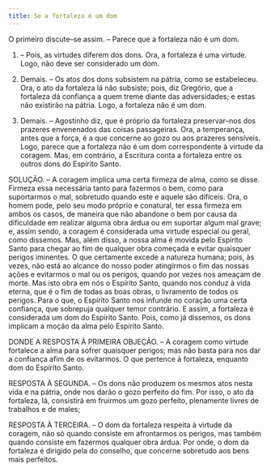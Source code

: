 ```yaml
---
title: Se a fortaleza é um dom
---
```


O primeiro discute–se assim. – Parece que a fortaleza não é um dom.  

1. – Pois, as virtudes diferem dos dons. Ora, a fortaleza é uma virtude. Logo, não deve ser considerado um dom.  

2. Demais. – Os atos dos dons subsistem na pátria, como se estabeleceu. Ora, o ato da fortaleza lá não subsiste; pois, diz Gregório, que a fortaleza dá confiança a quem treme diante das adversidades; e estas não existirão na pátria. Logo, a fortaleza não é um dom.  

3. Demais. – Agostinho diz, que é próprio da fortaleza preservar–nos dos prazeres envenenados das coisas passageiras. Ora, a temperança, antes que a força, é a que concerne ao gozo ou aos prazeres sensíveis. Logo, parece que a fortaleza não é um dom correspondente à virtude da coragem.  Mas, em contrário, a Escritura conta a fortaleza entre os outros dons do Espírito Santo.  

SOLUÇÃO. – A coragem implica uma certa firmeza de alma, como se disse. Firmeza essa necessária tanto para fazermos o bem, como para suportarmos o mal, sobretudo quando este e aquele são difíceis. Ora, o homem pode, pelo seu modo próprio e conatural, ter essa firmeza em ambos os casos, de maneira que não abandone o bem por causa da dificuldade em realizar alguma obra árdua ou em suportar algum mal grave; e, assim sendo, a coragem é considerada uma virtude especial ou geral, como dissemos. Mas, além disso, a nossa alma é movida pelo Espírito Santo para chegar ao fim de qualquer obra começada e evitar quaisquer perigos iminentes. O que certamente excede a natureza humana; pois, às vezes, não está ao alcance do nosso poder atingirmos o fim das nossas ações e evitarmos o mal ou os perigos, quando por vezes nos ameaçam de morte. Mas isto obra em nós o Espírito Santo, quando nos conduz à vida eterna, que é o fim de todas as boas obras, o livramento de todos os perigos. Para o que, o Espírito Santo nos infunde no coração uma certa confiança, que sobrepuja qualquer temor contrário. E assim, a fortaleza é considerada um dom do Espírito Santo. Pois, como já dissemos, os dons implicam a moção da alma pelo Espírito Santo.  

DONDE A RESPOSTA À PRIMEIRA OBJEÇÃO. – A coragem como virtude fortalece a alma para sofrer quaisquer perigos; mas não basta para nos dar a confiança afim de os evitarmos. O que pertence à fortaleza, enquanto dom do Espírito Santo.  

RESPOSTA À SEGUNDA. – Os dons não produzem os mesmos atos nesta vida e na pátria, onde nos darão o gozo perfeito do fim. Por isso, o ato da fortaleza, lá, consistirá em fruirmos um gozo perfeito, plenamente livres de trabalhos e de males;  

RESPOSTA À TERCEIRA. – O dom da fortaleza respeita à virtude da coragem, não só quando consiste em afrontarmos os perigos, mas também quando consiste em fazermos qualquer obra árdua. Por onde, o dom da fortaleza é dirigido pela do conselho, que concerne sobretudo aos bens mais perfeitos.
